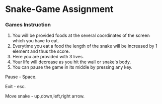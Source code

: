 # Snake-Game Assignment

### Games Instruction

1. You will be provided foods at the several coordinates of the screen which you have to eat.
2. Everytime you eat a food the length of the snake will be increased by 1 element and thus the score.
3. Here you are provided with 3 lives. 
4. Your life will decrease as you hit the wall or snake's body.
5. You can pause the game in its middle by pressing any key.

Pause - Space.


Exit - esc.


Move snake - up,down,left,right arrow.


